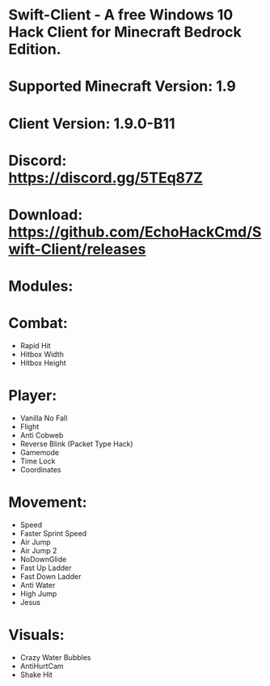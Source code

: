 # Swift-Client - A free Windows 10 Hack Client for Minecraft Bedrock Edition.

# Supported Minecraft Version: 1.9
# Client Version: 1.9.0-B11

# Discord: https://discord.gg/5TEq87Z

# Download: https://github.com/EchoHackCmd/Swift-Client/releases

# Modules:

# Combat:
- Rapid Hit
- Hitbox Width
- Hitbox Height

# Player:
- Vanilla No Fall
- Flight
- Anti Cobweb
- Reverse Blink (Packet Type Hack)
- Gamemode 
- Time Lock
- Coordinates

# Movement:
- Speed
- Faster Sprint Speed
- Air Jump
- Air Jump 2
- NoDownGlide
- Fast Up Ladder
- Fast Down Ladder
- Anti Water
- High Jump
- Jesus

# Visuals:
- Crazy Water Bubbles
- AntiHurtCam
- Shake Hit
